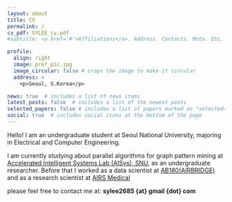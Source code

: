 ```yaml
---
layout: about
title: CV
permalink: /
cv_pdf: SYLEE_cv.pdf
#subtitle: <a href='#'>Affiliations</a>. Address. Contacts. Moto. Etc.

profile:
  align: right
  image: prof_pic.jpg
  image_circular: false # crops the image to make it circular
  address: >
    <p>Seoul, S.Korea</p>

news: true  # includes a list of news items
latest_posts: false  # includes a list of the newest posts
selected_papers: false # includes a list of papers marked as "selected={true}"
social: true  # includes social icons at the bottom of the page
---
```


Hello! I am an undergraduate student at Seoul National University, majoring in Electrical and Computer Engineering. 

I am currently studying about parallel algorithms for graph pattern mining at [Accelerated Intelligent Systems Lab (AISys), SNU](https://ais.snu.ac.kr/), as an undergraduate researcher.
Before that I worked as a data scientist at [AB180(AIRBRIDGE)](https://www.ab180.co/en) and as a research scientist at [AIRS Medical](https://airsmed.com/)

please feel free to contact me at: **sylee2685 {at} gmail {dot} com**


